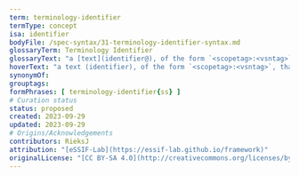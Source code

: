 ```yaml
---
term: terminology-identifier
termType: concept
isa: identifier
bodyFile: /spec-syntax/31-terminology-identifier-syntax.md
glossaryTerm: Terminology Identifier
glossaryText: "a [text](identifier@), of the form `<scopetag>:<vsntag>`, that [identifies](@) a [terminology](@) from within a particular [scope](@), and can also be used to find the [MRG](@) file (in the [glossarydir](@) of that same [scope](@)) that contains [entries](mrg-entry@) for every [term](@) contained in that [terminology](@). If `<scopetag>` and/or `:<vsntag>` is omitted, their values are taken be the current (or default) ones."
hoverText: "a text (identifier), of the form `<scopetag>:<vsntag>`, that identifies a terminology from within a particular scope. If `<scopetag>` and/or `:<vsntag>` is omitted, their values are taken be the current (or default) ones."
synonymOf:
grouptags:
formPhrases: [ terminology-identifier{ss} ]
# Curation status
status: proposed
created: 2023-09-29
updated: 2023-09-29
# Origins/Acknowledgements
contributors: RieksJ
attribution: "[eSSIF-Lab](https://essif-lab.github.io/framework)"
originalLicense: "[CC BY-SA 4.0](http://creativecommons.org/licenses/by-sa/4.0/?ref=chooser-v1)"
---
```

